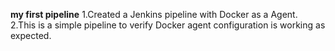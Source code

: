 **my first pipeline**
1.Created a Jenkins pipeline with Docker as a Agent.<br>
2.This is a simple pipeline to verify Docker agent configuration is working as expected.
